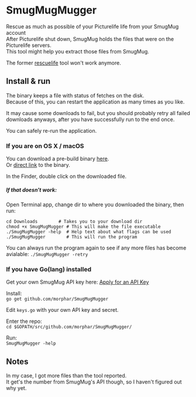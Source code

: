 # SmugMugMugger
Rescue as much as possible of your Picturelife life from your SmugMug account  
After Picturelife shut down, SmugMug holds the files that were on the Picturelife servers.    
This tool might help you extract those files from SmugMug.

The former [rescuelife](https://github.com/morphar/rescuelife) tool won't work anymore.

## Install & run
The binary keeps a file with status of fetches on the disk.  
Because of this, you can restart the application as many times as you like.  

It may cause some downloads to fail, but you should probably retry all failed downloads anyways, after you have successfully run to the end once.

You can safely re-run the application.

### If you are on OS X / macOS
You can download a pre-build binary [here](https://github.com/morphar/SmugMugMugger/releases).  
Or [direct link](https://github.com/morphar/SmugMugMugger/releases/download/0.2.0/SmugMugMugger.zip) to the binary.

In the Finder, double click on the downloaded file.

##### If that doesn't work:
Open Terminal app, change dir to where you downloaded the binary, then run:  
```
cd Downloads        # Takes you to your download dir
chmod +x SmugMugMugger # This will make the file executable
./SmugMugMugger -help  # Help text about what flags can be used
./SmugMugMugger        # This will run the program
```

You can always run the program again to see if any more files has become avialable:
```./SmugMugMugger -retry```

### If you have Go(lang) installed
Get your own SmugMug API key here:
[Apply for an API Key](https://api.smugmug.com/api/developer/apply)


Install:  
```go get github.com/morphar/SmugMugMugger```  

Edit `keys.go` with your own API key and secret.  

Enter the repo:  
```cd $GOPATH/src/github.com/morphar/SmugMugMugger/```

Run:  
```SmugMugMugger -help```

## Notes
In my case, I got more files than the tool reported.  
It get's the number from SmugMug's API though, so I haven't figured out why yet.
